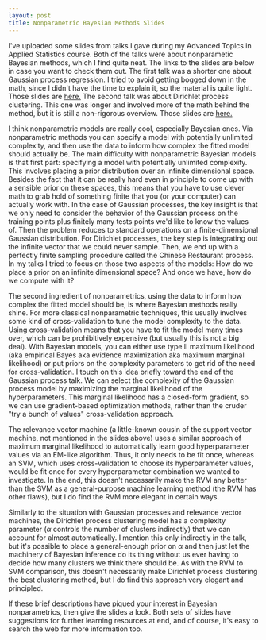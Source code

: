 ```yaml
---
layout: post
title: Nonparametric Bayesian Methods Slides
---
```

I've uploaded some slides from talks I gave during my Advanced Topics in Applied Statistics course.
Both of the talks were about nonparametic Bayesian methods, which I find quite neat.
The links to the slides are below in case you want to check them out.
The first talk was a shorter one about Gaussian process regression.
I tried to avoid getting bogged down in the math, since I didn't have the time to explain it, so the material is quite light.
Those slides are [here.](http://rpubs.com/jnd18/gpslides)
The second talk was about Dirichlet process clustering.
This one was longer and involved more of the math behind the method, but it is still a non-rigorous overview.
Those slides are [here.](http://rpubs.com/jnd18/dpslides)

I think nonparametric models are really cool, especially Bayesian ones.
Via nonparametric methods you can specify a model with potentially unlimited complexity, and then use the data to inform how complex the fitted model should actually be.
The main difficulty with nonparametric Bayesian models is that first part: specifying a model with potentially unlimited complexity.
This involves placing a prior distribution over an infinite dimensional space.
Besides the fact that it can be really hard even in principle to come up with a sensible prior on these spaces,
this means that you have to use clever math to grab hold of something finite that you (or your computer) can actually work with.
In the case of Gaussian processes, the key insight is that we only need to consider the behavior of the Gaussian process 
on the training points plus finitely many tests points we'd like to know the values of. Then the problem reduces to standard operations on a finite-dimensional Gaussian distribution.
For Dirichlet processes, the key step is integrating out the infinite vector that we could never sample.
Then, we end up with a perfectly finite sampling procedure called the Chinese Restaurant process.
In my talks I tried to focus on those two aspects of the models: How do we place a prior on an infinite dimensional space? And once we have, how do we compute with it?

The second ingredient of nonparametrics, using the data to inform how complex the fitted model should be, is where Bayesian methods really shine.
For more classical nonparametric techniques, this usually involves some kind of cross-validation to tune the model complexity to the data.
Using cross-validation means that you have to fit the model many times over, which can be prohibitively expensive (but usually this is not a big deal).
With Bayesian models, you can either use type II maximum likelihood (aka empirical Bayes aka evidence maximization aka maximum marginal likelihood)
 or put priors on the complexity parameters to get rid of the need for cross-validation.
I touch on this idea briefly toward the end of the Gaussian process talk.
We can select the complexity of the Gaussian process model by maximizing the marginal likelihood of the hyperparameters.
This marginal likelihood has a closed-form gradient, so we can use gradient-based optimization methods, rather than the cruder "try a bunch of values" cross-validation approach.

The relevance vector machine (a little-known cousin of the support vector machine, not mentioned in the slides above)
 uses a similar approach of maximum marginal likelihood to automatically learn good hyperparameter values
via an EM-like algorithm. Thus, it only needs to be fit once, whereas an SVM, which uses cross-validation to choose its hyperparameter values, would be fit once for every hyperparameter 
combination we wanted to investigate.
In the end, this doesn't necessarily make the RVM any better than the SVM as a general-purpose machine learning method (the RVM has other flaws),
but I do find the RVM more elegant in certain ways.

Similarly to the situation with Gaussian processes and relevance vector machines, the Dirichlet process clustering model has a complexity parameter
 ($\alpha$ controls the number of clusters indirectly) that we can account for almost automatically.
I mention this only indirectly in the talk, but it's possible to place a general-enough prior on $\alpha$
 and then just let the machinery of Bayesian inference do its thing without us ever having to decide how many clusters we think there should be.
As with the RVM to SVM comparison, this doesn't necessarily make Dirichlet process clustering the best clustering method,
but I do find this approach very elegant and principled.

If these brief descriptions have piqued your interest in Bayesian nonparametrics, then give the slides a look. 
Both sets of slides have suggestions for further learning resources at end, and of course, it's easy to search the web for more information too.

